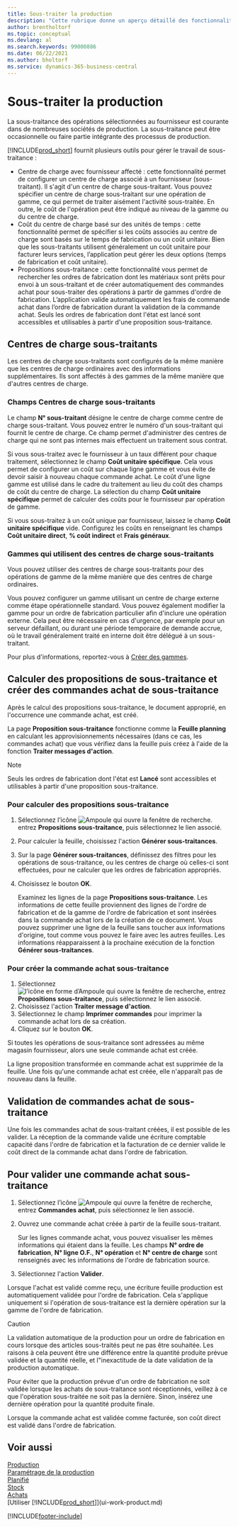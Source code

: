 ```yaml
---
title: Sous-traiter la production
description: "Cette rubrique donne un aperçu détaillé des fonctionnalités étendues de la sous-traitance dans Business\_Central, y compris les champs de centre de charge et de gamme."
author: brentholtorf
ms.topic: conceptual
ms.devlang: al
ms.search.keywords: 99000886
ms.date: 06/22/2021
ms.author: bholtorf
ms.service: dynamics-365-business-central
---
```

# Sous-traiter la production

La sous-traitance des opérations sélectionnées au fournisseur est courante dans de nombreuses sociétés de production. La sous-traitance peut être occasionnelle ou faire partie intégrante des processus de production.

[!INCLUDE[prod_short](includes/prod_short.md)] fournit plusieurs outils pour gérer le travail de sous-traitance :  

- Centre de charge avec fournisseur affecté : cette fonctionnalité permet de configurer un centre de charge associé à un fournisseur (sous-traitant). Il s'agit d'un centre de charge sous-traitant. Vous pouvez spécifier un centre de charge sous-traitant sur une opération de gamme, ce qui permet de traiter aisément l'activité sous-traitée. En outre, le coût de l'opération peut être indiqué au niveau de la gamme ou du centre de charge.  
- Coût du centre de charge basé sur des unités de temps : cette fonctionnalité permet de spécifier si les coûts associés au centre de charge sont basés sur le temps de fabrication ou un coût unitaire. Bien que les sous-traitants utilisent généralement un coût unitaire pour facturer leurs services, l’application peut gérer les deux options (temps de fabrication et coût unitaire).  
- Propositions sous-traitance : cette fonctionnalité vous permet de rechercher les ordres de fabrication dont les matériaux sont prêts pour envoi à un sous-traitant et de créer automatiquement des commandes achat pour sous-traiter des opérations à partir de gammes d'ordre de fabrication. L’application valide automatiquement les frais de commande achat dans l’ordre de fabrication durant la validation de la commande achat. Seuls les ordres de fabrication dont l'état est lancé sont accessibles et utilisables à partir d'une proposition sous-traitance.  

## Centres de charge sous-traitants  
Les centres de charge sous-traitants sont configurés de la même manière que les centres de charge ordinaires avec des informations supplémentaires. Ils sont affectés à des gammes de la même manière que d'autres centres de charge.  

### Champs Centres de charge sous-traitants  
Le champ **N° sous-traitant** désigne le centre de charge comme centre de charge sous-traitant. Vous pouvez entrer le numéro d'un sous-traitant qui fournit le centre de charge. Ce champ permet d'administrer des centres de charge qui ne sont pas internes mais effectuent un traitement sous contrat.  

Si vous sous-traitez avec le fournisseur à un taux différent pour chaque traitement, sélectionnez le champ **Coût unitaire spécifique**. Cela vous permet de configurer un coût sur chaque ligne gamme et vous évite de devoir saisir à nouveau chaque commande achat. Le coût d'une ligne gamme est utilisé dans le cadre du traitement au lieu du coût des champs de coût du centre de charge. La sélection du champ **Coût unitaire spécifique** permet de calculer des coûts pour le fournisseur par opération de gamme.  

Si vous sous-traitez à un coût unique par fournisseur, laissez le champ **Coût unitaire spécifique** vide. Configurez les coûts en renseignant les champs **Coût unitaire direct**, **% coût indirect** et **Frais généraux**.  

### Gammes qui utilisent des centres de charge sous-traitants  
Vous pouvez utiliser des centres de charge sous-traitants pour des opérations de gamme de la même manière que des centres de charge ordinaires.  

Vous pouvez configurer un gamme utilisant un centre de charge externe comme étape opérationnelle standard. Vous pouvez également modifier la gamme pour un ordre de fabrication particulier afin d'inclure une opération externe. Cela peut être nécessaire en cas d'urgence, par exemple pour un serveur défaillant, ou durant une période temporaire de demande accrue, où le travail généralement traité en interne doit être délégué à un sous-traitant.  

Pour plus d'informations, reportez-vous à [Créer des gammes](production-how-to-create-routings.md).  

## Calculer des propositions de sous-traitance et créer des commandes achat de sous-traitance  
Après le calcul des propositions sous-traitance, le document approprié, en l'occurrence une commande achat, est créé.  

La page **Proposition sous\-traitance** fonctionne comme la **Feuille planning** en calculant les approvisionnements nécessaires \(dans ce cas, les commandes achat\) que vous vérifiez dans la feuille puis créez à l'aide de la fonction **Traiter messages d'action**.  

> [!NOTE]  
>  Seuls les ordres de fabrication dont l'état est **Lancé** sont accessibles et utilisables à partir d'une proposition sous-traitance.  

### Pour calculer des propositions sous-traitance  
1.  Sélectionnez l’icône ![Ampoule qui ouvre la fenêtre de recherche.](media/ui-search/search_small.png "Dites-moi ce que vous voulez faire") entrez **Propositions sous-traitance**, puis sélectionnez le lien associé.  
2.  Pour calculer la feuille, choisissez l'action **Générer sous-traitances**.  
3.  Sur la page **Générer sous-traitances**, définissez des filtres pour les opérations de sous-traitance, ou les centres de charge où celles-ci sont effectuées, pour ne calculer que les ordres de fabrication appropriés.  
4.  Choisissez le bouton **OK**.  

    Examinez les lignes de la page **Propositions sous-traitance**. Les informations de cette feuille proviennent des lignes de l'ordre de fabrication et de la gamme de l'ordre de fabrication et sont insérées dans la commande achat lors de la création de ce document. Vous pouvez supprimer une ligne de la feuille sans toucher aux informations d'origine, tout comme vous pouvez le faire avec les autres feuilles. Les informations réapparaissent à la prochaine exécution de la fonction **Générer sous-traitances**.  

### Pour créer la commande achat sous-traitance  
1.  Sélectionnez ![l’icône en forme d’Ampoule qui ouvre la fenêtre de recherche](media/ui-search/search_small.png "Dites-moi ce que vous voulez faire"), entrez **Propositions sous-traitance**, puis sélectionnez le lien associé.  
2.  Choisissez l'action **Traiter message d'action**.  
3.  Sélectionnez le champ **Imprimer commandes** pour imprimer la commande achat lors de sa création.  
4.  Cliquez sur le bouton **OK**.  

Si toutes les opérations de sous-traitance sont adressées au même magasin fournisseur, alors une seule commande achat est créée.  

La ligne proposition transformée en commande achat est supprimée de la feuille. Une fois qu'une commande achat est créée, elle n'apparaît pas de nouveau dans la feuille.  

## Validation de commandes achat de sous-traitance  
Une fois les commandes achat de sous-traitant créées, il est possible de les valider. La réception de la commande valide une écriture comptable capacité dans l'ordre de fabrication et la facturation de ce dernier valide le coût direct de la commande achat dans l'ordre de fabrication.  

## Pour valider une commande achat sous-traitance  
1.  Sélectionnez l’icône ![Ampoule qui ouvre la fenêtre de recherche](media/ui-search/search_small.png "Dites-moi ce que vous voulez faire"), entrez **Commandes achat**, puis sélectionnez le lien associé.  
2.  Ouvrez une commande achat créée à partir de la feuille sous-traitant.  

    Sur les lignes commande achat, vous pouvez visualiser les mêmes informations qui étaient dans la feuille. Les champs **N° ordre de fabrication**, **N° ligne O.F.**, **N° opération** et **N° centre de charge** sont renseignés avec les informations de l'ordre de fabrication source.  

3.  Sélectionnez l'action **Valider**.  

Lorsque l'achat est validé comme reçu, une écriture feuille production est automatiquement validée pour l'ordre de fabrication. Cela s'applique uniquement si l'opération de sous-traitance est la dernière opération sur la gamme de l'ordre de fabrication.  

> [!CAUTION]  
>  La validation automatique de la production pour un ordre de fabrication en cours lorsque des articles sous-traités peut ne pas être souhaitée. Les raisons à cela peuvent être une différence entre la quantité produite prévue validée et la quantité réelle, et l"inexactitude de la date validation de la production automatique.  
>   
>  Pour éviter que la production prévue d'un ordre de fabrication ne soit validée lorsque les achats de sous-traitance sont réceptionnés, veillez à ce que l'opération sous-traitée ne soit pas la dernière. Sinon, insérez une dernière opération pour la quantité produite finale.  

Lorsque la commande achat est validée comme facturée, son coût direct est validé dans l'ordre de fabrication.  

## Voir aussi  
[Production](production-manage-manufacturing.md)    
[Paramétrage de la production](production-configure-production-processes.md)  
[Planifié](production-planning.md)      
[Stock](inventory-manage-inventory.md)  
[Achats](purchasing-manage-purchasing.md)  
[Utiliser [!INCLUDE[prod_short](includes/prod_short.md)]](ui-work-product.md)


[!INCLUDE[footer-include](includes/footer-banner.md)]
